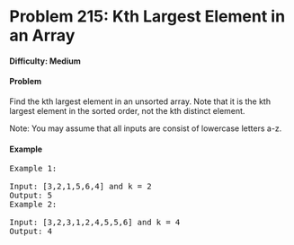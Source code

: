 # Problem 215: Kth Largest Element in an Array

#### Difficulty: Medium

#### Problem

Find the kth largest element in an unsorted array. Note that it is the kth largest element in the sorted order, not the kth distinct element.

Note:
You may assume that all inputs are consist of lowercase letters a-z.


#### Example

<pre>
Example 1:

Input: [3,2,1,5,6,4] and k = 2
Output: 5
Example 2:

Input: [3,2,3,1,2,4,5,5,6] and k = 4
Output: 4
</pre>